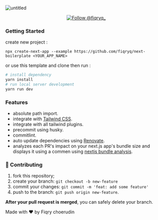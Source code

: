 ![untitled](https://user-images.githubusercontent.com/25787603/203488615-7b381491-7966-4dbc-abfe-31334130eda3.png)

<p align="center">
  <a href="https://twitter.com/intent/follow?screen_name=fiqryq_">
    <img src="https://img.shields.io/twitter/follow/fiqryq_?style=for-the-badge&color=1DA1F2&labelColor=000000" alt="Follow @fiqryq_" />
  </a>
</p>

### Getting Started

create new project :

```
npx create-next-app --example https://github.com/fiqryq/next-boilerplate <YOUR_APP_NAME>
```
or use this template and clone then run :

```bash
# install dependency
yarn install
# run local server development
yarn run dev
```

### Features

- absolute path import.
- integrate with [Tailwind CSS](https://tailwindcss.com/).
- integrate with all tailwind plugins.
- precommit using husky.
- commitlint.
- auto update dependencies using [Renovate](https://github.com/renovatebot/renovate).
- analyzes each PR's impact on your next.js app's bundle size and displays it using a commen using [nextjs bundle analysis](https://github.com/hashicorp/nextjs-bundle-analysis).

### 🤝 Contributing

1. fork this repository;
2. create your branch: `git checkout -b new-feature`
3. commit your changes: `git commit -m 'feat: add some feature'`
4. push to the branch: `git push origin new-feature`.

**After your pull request is merged**, you can safely delete your branch.


Made with ♥ by Fiqry choerudin
